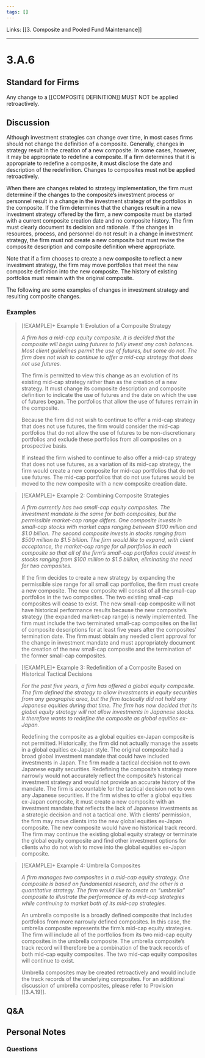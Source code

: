 ```yaml
---
tags: []
---
```

Links: [[3. Composite and Pooled Fund Maintenance]]
___
# 3.A.6
## Standard for Firms
Any change to a [[COMPOSITE DEFINITION]] MUST NOT be applied retroactively.
## Discussion
Although investment strategies can change over time, in most cases firms should not change the definition of a composite. Generally, changes in strategy result in the creation of a new composite. In some cases, however, it may be appropriate to redefine a composite. If a firm determines that it is appropriate to redefine a composite, it must disclose the date and description of the redefinition. Changes to composites must not be applied retroactively.

When there are changes related to strategy implementation, the firm must determine if the changes to the composite’s investment process or personnel result in a change in the investment strategy of the portfolios in the composite. If the firm determines that the changes result in a new investment strategy offered by the firm, a new composite must be started with a current composite creation date and no composite history. The firm must clearly document its decision and rationale. If the changes in resources, process, and personnel do not result in a change in investment strategy, the firm must not create a new composite but must revise the composite description and composite definition where appropriate.

Note that if a firm chooses to create a new composite to reflect a new investment strategy, the firm may move portfolios that meet the new composite definition into the new composite. The history of existing portfolios must remain with the original composite.

The following are some examples of changes in investment strategy and resulting composite changes.

### Examples

> [!EXAMPLE]+ Example 1: Evolution of a Composite Strategy
> 
> _A firm has a mid-cap equity composite. It is decided that the composite will begin using futures to fully invest any cash balances. Most client guidelines permit the use of futures, but some do not. The firm does not wish to continue to offer a mid-cap strategy that does not use futures._
> 
> The firm is permitted to view this change as an evolution of its existing mid-cap strategy rather than as the creation of a new strategy. It must change its composite description and composite definition to indicate the use of futures and the date on which the use of futures began. The portfolios that allow the use of futures remain in the composite.
> 
> Because the firm did not wish to continue to offer a mid-cap strategy that does not use futures, the firm would consider the mid-cap portfolios that do not allow the use of futures to be non-discretionary portfolios and exclude these portfolios from all composites on a prospective basis.
> 
> If instead the firm wished to continue to also offer a mid-cap strategy that does not use futures, as a variation of its mid-cap strategy, the firm would create a new composite for mid-cap portfolios that do not use futures. The mid-cap portfolios that do not use futures would be moved to the new composite with a new composite creation date.

> [!EXAMPLE]+ Example 2: Combining Composite Strategies
> 
> _A firm currently has two small-cap equity composites. The investment mandate is the same for both composites, but the permissible market-cap range differs. One composite invests in small-cap stocks with market caps ranging between $100 million and $1.0 billion. The second composite invests in stocks ranging from $500 million to $1.5 billion. The firm would like to expand, with client acceptance, the market-cap range for all portfolios in each composite so that all of the firm’s small-cap portfolios could invest in stocks ranging from $100 million to $1.5 billion, eliminating the need for two composites._
> 
> If the firm decides to create a new strategy by expanding the permissible size range for all small cap portfolios, the firm must create a new composite. The new composite will consist of all the small-cap portfolios in the two composites. The two existing small-cap composites will cease to exist. The new small-cap composite will not have historical performance results because the new composite’s strategy (the expanded market-cap range) is newly implemented. The firm must include the two terminated small-cap composites on the list of composite descriptions for at least five years after the composites’ termination date. The firm must obtain any needed client approval for the change in investment mandate and must appropriately document the creation of the new small-cap composite and the termination of the former small-cap composites.

> [!EXAMPLE]+ Example 3: Redefinition of a Composite Based on Historical Tactical Decisions
> 
> _For the past five years, a firm has offered a global equity composite. The firm defined the strategy to allow investments in equity securities from any geographic area, but the firm tactically did not hold any Japanese equities during that time. The firm has now decided that its global equity strategy will not allow investments in Japanese stocks. It therefore wants to redefine the composite as global equities ex-Japan._
> 
> Redefining the composite as a global equities ex-Japan composite is not permitted. Historically, the firm did not actually manage the assets in a global equities ex-Japan style. The original composite had a broad global investment mandate that could have included investments in Japan. The firm made a tactical decision not to own Japanese equity securities. Redefining the composite’s strategy more narrowly would not accurately reflect the composite’s historical investment strategy and would not provide an accurate history of the mandate. The firm is accountable for the tactical decision not to own any Japanese securities. If the firm wishes to offer a global equities ex-Japan composite, it must create a new composite with an investment mandate that reflects the lack of Japanese investments as a strategic decision and not a tactical one. With clients’ permission, the firm may move clients into the new global equities ex-Japan composite. The new composite would have no historical track record. The firm may continue the existing global equity strategy or terminate the global equity composite and find other investment options for clients who do not wish to move into the global equities ex-Japan composite.

> [!EXAMPLE]+ Example 4: Umbrella Composites
> 
> _A firm manages two composites in a mid-cap equity strategy. One composite is based on fundamental research, and the other is a quantitative strategy. The firm would like to create an “umbrella” composite to illustrate the performance of its mid-cap strategies while continuing to market both of its mid-cap strategies._
> 
> An umbrella composite is a broadly defined composite that includes portfolios from more narrowly defined composites. In this case, the umbrella composite represents the firm’s mid-cap equity strategies. The firm will include all of the portfolios from its two mid-cap equity composites in the umbrella composite. The umbrella composite’s track record will therefore be a combination of the track records of both mid-cap equity composites. The two mid-cap equity composites will continue to exist.
> 
> Umbrella composites may be created retroactively and would include the track records of the underlying composites. For an additional discussion of umbrella composites, please refer to Provision [[3.A.19]].

## Q&A

## Personal Notes

### Questions